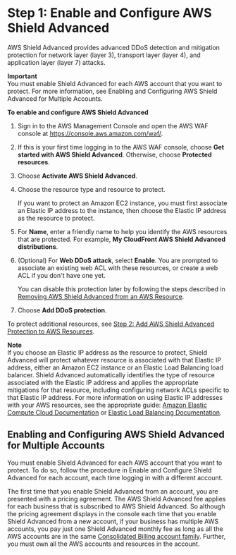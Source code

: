 # Step 1: Enable and Configure AWS Shield Advanced<a name="enable-ddos-prem"></a>

AWS Shield Advanced provides advanced DDoS detection and mitigation protection for network layer \(layer 3\), transport layer \(layer 4\), and application layer \(layer 7\) attacks\.

**Important**  
You must enable Shield Advanced for each AWS account that you want to protect\. For more information, see Enabling and Configuring AWS Shield Advanced for Multiple Accounts\.

**To enable and configure AWS Shield Advanced**

1. Sign in to the AWS Management Console and open the AWS WAF console at [https://console\.aws\.amazon\.com/waf/](https://console.aws.amazon.com/waf/)\. 

1. If this is your first time logging in to the AWS WAF console, choose **Get started with AWS Shield Advanced**\. Otherwise, choose **Protected resources**\. 

1. Choose **Activate AWS Shield Advanced**\.

1. Choose the resource type and resource to protect\.

   If you want to protect an Amazon EC2 instance, you must first associate an Elastic IP address to the instance, then choose the Elastic IP address as the resource to protect\.

1. For **Name**, enter a friendly name to help you identify the AWS resources that are protected\. For example, **My CloudFront AWS Shield Advanced distributions**\.

1. \(Optional\) For **Web DDoS attack**, select **Enable**\. You are prompted to associate an existing web ACL with these resources, or create a web ACL if you don't have one yet\.

   You can disable this protection later by following the steps described in [Removing AWS Shield Advanced from an AWS Resource](remove-protection.md)\.

1. Choose **Add DDoS protection**\.

To protect additional resources, see [Step 2: Add AWS Shield Advanced Protection to AWS Resources](configure-new-protection.md)\.

**Note**  
If you choose an Elastic IP address as the resource to protect, Shield Advanced will protect whatever resource is associated with that Elastic IP address, either an Amazon EC2 instance or an Elastic Load Balancing load balancer\. Shield Advanced automatically identifies the type of resource associated with the Elastic IP address and applies the appropriate mitigations for that resource, including configuring network ACLs specific to that Elastic IP address\. For more information on using Elastic IP addresses with your AWS resources, see the appropriate guide: [Amazon Elastic Compute Cloud Documentation](https://aws.amazon.com/documentation/ec2/) or [Elastic Load Balancing Documentation](https://aws.amazon.com/documentation/elastic-load-balancing/)\.

## Enabling and Configuring AWS Shield Advanced for Multiple Accounts<a name="enable-ddos-prem-multi-account-procedure"></a>

You must enable Shield Advanced for each AWS account that you want to protect\. To do so, follow the procedure in Enable and Configure Shield Advanced for each account, each time logging in with a different account\. 

The first time that you enable Shield Advanced from an account, you are presented with a pricing agreement\. The AWS Shield Advanced fee applies for each business that is subscribed to AWS Shield Advanced\. So although the pricing agreement displays in the console each time that you enable Shield Advanced from a new account, if your business has multiple AWS accounts, you pay just one Shield Advanced monthly fee as long as all the AWS accounts are in the same [Consolidated Billing account family](http://docs.aws.amazon.com/awsaccountbilling/latest/aboutv2/consolidated-billing.html)\. Further, you must own all the AWS accounts and resources in the account\.
